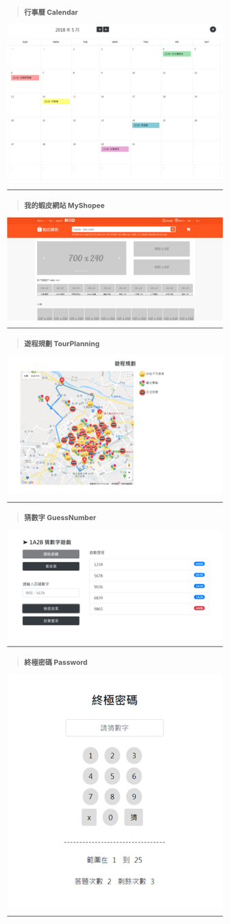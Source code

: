 > ### 行事曆 Calendar

![Foo](https://raw.githubusercontent.com/paperhuang/BuildSchool-Front-End/master/Pictures/Calendar.png "行事曆")  

***
> ### 我的蝦皮網站 MyShopee


![Foo](https://raw.githubusercontent.com/paperhuang/BuildSchool-Front-End/master/Pictures/MyShopee.png "我的蝦皮網站")  

***  
> ### 遊程規劃 TourPlanning

![Foo](https://raw.githubusercontent.com/paperhuang/BuildSchool-Front-End/master/Pictures/TourPlanning.png "遊程規劃")  

***
> ### 猜數字 GuessNumber

![Foo](https://raw.githubusercontent.com/paperhuang/BuildSchool-Front-End/master/Pictures/GuessNumberhtml.png "猜數字")  

***
> ### 終極密碼 Password   

![Foo](https://raw.githubusercontent.com/paperhuang/BuildSchool-Front-End/master/Pictures/Password.png "終極密碼")  

***
